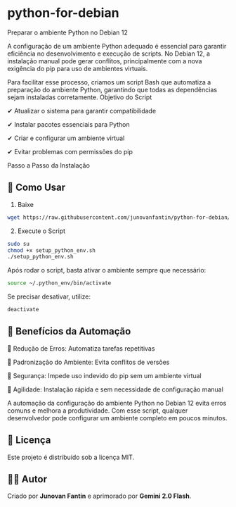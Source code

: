 # python-for-debian
Preparar o ambiente Python no Debian 12




A configuração de um ambiente Python adequado é essencial para garantir eficiência no desenvolvimento e execução de scripts. No Debian 12, a instalação manual pode gerar conflitos, principalmente com a nova exigência do pip para uso de ambientes virtuais.

Para facilitar esse processo, criamos um script Bash que automatiza a preparação do ambiente Python, garantindo que todas as dependências sejam instaladas corretamente.
Objetivo do Script

✔ Atualizar o sistema para garantir compatibilidade

✔ Instalar pacotes essenciais para Python

✔ Criar e configurar um ambiente virtual

✔ Evitar problemas com permissões do pip






Passo a Passo da Instalação


## 🚀 Como Usar

1. Baixe
   
```bash
wget https://raw.githubusercontent.com/junovanfantin/python-for-debian/refs/heads/main/setup_python_env.sh
```

2. Execute o Script
```bash
sudo su
chmod +x setup_python_env.sh
./setup_python_env.sh
```

Após rodar o script, basta ativar o ambiente sempre que necessário:
```bash
source ~/.python_env/bin/activate
```

Se precisar desativar, utilize:
```bash
deactivate
```


## 📌 Benefícios da Automação

🔹 Redução de Erros: Automatiza tarefas repetitivas

🔹 Padronização do Ambiente: Evita conflitos de versões

🔹 Segurança: Impede uso indevido do pip sem um ambiente virtual

🔹 Agilidade: Instalação rápida e sem necessidade de configuração manual




A automação da configuração do ambiente Python no Debian 12 evita erros comuns e melhora a produtividade. Com esse script, qualquer desenvolvedor pode configurar um ambiente completo em poucos minutos.


## 📜 Licença
Este projeto é distribuído sob a licença MIT.


## 👨‍💻 Autor
Criado por **Junovan Fantin** e aprimorado por **Gemini 2.0 Flash**.

